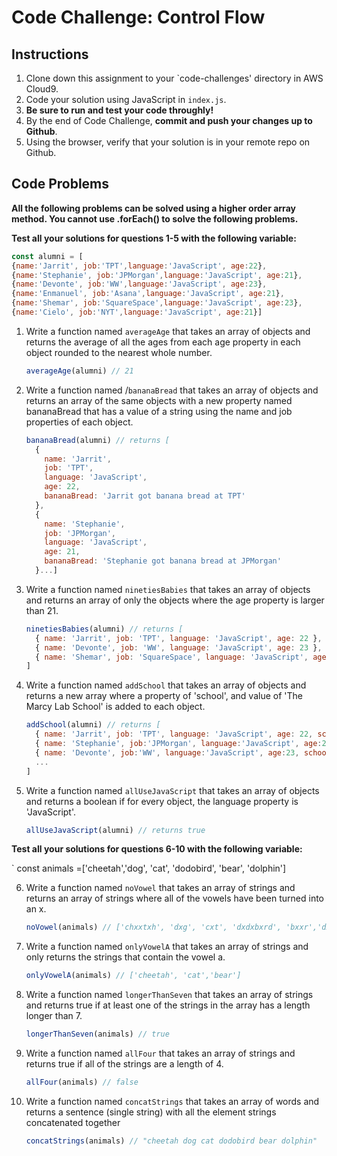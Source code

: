 # Code Challenge: Control Flow

## Instructions

1. Clone down this assignment to your `code-challenges' directory in AWS Cloud9.  
2. Code your solution using JavaScript in `index.js`. 
3. **Be sure to run and test your code throughly!**
4. By the end of Code Challenge, **commit and push your changes up to Github**.
5. Using the browser, verify that your solution is in your remote repo on Github.

## Code Problems

**All the following problems can be solved using a higher order array method. You cannot use .forEach() to solve the following problems.** 

**Test all your solutions for questions 1-5 with the following variable:** 

```jsx
const alumni = [
{name:'Jarrit', job:'TPT',language:'JavaScript', age:22}, 
{name:'Stephanie', job:'JPMorgan',language:'JavaScript', age:21}, 
{name:'Devonte', job:'WW',language:'JavaScript', age:23}, 
{name:'Enmanuel', job:'Asana',language:'JavaScript', age:21},
{name:'Shemar', job:'SquareSpace',language:'JavaScript', age:23},
{name:'Cielo', job:'NYT',language:'JavaScript', age:21}]
```

1. Write a function named `averageAge` that takes an array of objects and returns the average of all the ages from each age property in each object rounded to the nearest whole number. 
    
    ```jsx
    averageAge(alumni) // 21
    ```
2. Write a function named /`bananaBread` that takes an array of objects and returns an array of the same objects with a new property named bananaBread that has a value of a string using the name and job properties of each object. 
    
    ```jsx
    bananaBread(alumni) // returns [
      {
        name: 'Jarrit',
        job: 'TPT',
        language: 'JavaScript',
        age: 22,
        bananaBread: 'Jarrit got banana bread at TPT'
      },
      {
        name: 'Stephanie',
        job: 'JPMorgan',
        language: 'JavaScript',
        age: 21,
        bananaBread: 'Stephanie got banana bread at JPMorgan'
      }...] 
    ```
 3. Write a function named `ninetiesBabies` that takes an array of objects and returns an array of only the objects where the age property is larger than 21.
    
    ```jsx
    ninetiesBabies(alumni) // returns [
      { name: 'Jarrit', job: 'TPT', language: 'JavaScript', age: 22 },
      { name: 'Devonte', job: 'WW', language: 'JavaScript', age: 23 },
      { name: 'Shemar', job: 'SquareSpace', language: 'JavaScript', age: 23 }
    ]
    ```
4. Write a function named `addSchool` that takes an array of objects and returns a new array where a property of 'school', and value of 'The Marcy Lab School' is added to each object.
    
    ```jsx
    addSchool(alumni) // returns [
      { name: 'Jarrit', job: 'TPT', language: 'JavaScript', age: 22, school: 'The Marcy Lab School'},
      { name: 'Stephanie', job:'JPMorgan', language:'JavaScript', age:21, school: 'The Marcy Lab School'}, 
      { name: 'Devonte', job:'WW', language:'JavaScript', age:23, school: 'The Marcy Lab School'}, 
      ...
    ]
    ```
 5. Write a function named `allUseJavaScript` that takes an array of objects and returns a boolean if for every object, the language property is 'JavaScript'.
    
    ```jsx
    allUseJavaScript(alumni) // returns true
    ```

**Test all your solutions for questions 6-10 with the following variable:** 

` const animals =['cheetah','dog', 'cat', 'dodobird', 'bear', 'dolphin']
    
6. Write a function named `noVowel` that takes an array of strings and returns an array of strings where all of the vowels have been turned into an x. 
    
    ```jsx
    noVowel(animals) // ['chxxtxh', 'dxg', 'cxt', 'dxdxbxrd', 'bxxr','dxlphxn']
    ```
    
7. Write a function named `onlyVowelA` that takes an array of strings and only returns the strings that contain the vowel a. 
    
    ```jsx
    onlyVowelA(animals) // ['cheetah', 'cat','bear']
    ```
    
8. Write a function named `longerThanSeven` that takes an array of strings and returns true if at least one of the strings in the array has a length longer than 7. 
    
    ```jsx
    longerThanSeven(animals) // true 
    ```
    
9. Write a function named `allFour` that takes an array of strings and returns true if all of the strings are a length of 4. 
    
    ```jsx
    allFour(animals) // false
    ```
    
10. Write a function named `concatStrings` that takes an array of words and returns a sentence (single string) with all the element strings concatenated together
    
    ```jsx
    concatStrings(animals) // "cheetah dog cat dodobird bear dolphin"
    ```

